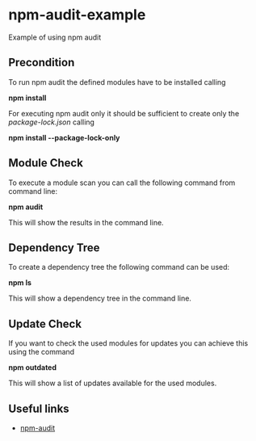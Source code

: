 # npm-audit-example
Example of using npm audit

## Precondition
To run npm audit the defined modules have to be installed calling

**npm install**
 
For executing npm audit only it should be sufficient to create only the *package-lock.json* calling

**npm install --package-lock-only**


## Module Check
To execute a module scan you can call the following command from command line:

**npm audit**

This will show the results in the command line.

## Dependency Tree
To create a dependency tree the following command can be used: 

**npm ls**
 
This will show a dependency tree in the command line.

## Update Check
If you want to check the used modules for updates you can achieve this using the command 

**npm outdated**

This will show a list of updates available for the used modules.

## Useful links
* [npm-audit](https://docs.npmjs.com/cli/audit)